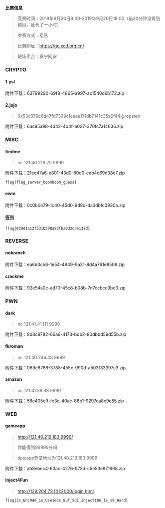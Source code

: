 **比赛信息**

> 竞赛时间：2019年9月20日9:00-2019年9月20日18:00（前20分钟没看到题目，延长了一小时）
>
> 参赛方式：组队
>
> 比赛网址：https://gc.xctf.org.cn/
>
> 靶场平台：赛宁网安



### **CRYPTO**



#### 1.ysl



附件下载：63799290-69f8-4865-a997-ac1540d6b172.zip



####  2.jojo

> 0x53c079c6d47fd7399c1ceee171db7141c35a6f44@ropsten



附件下载：6ac85a98-4d42-4b4f-a027-370fc7a14636.zip





### **MISC**



#### **findme**

> nc 121.40.216.20 9999



附件下载：21ec47a6-e801-43d0-80d0-ceb4c69d38e7.zip

```
flag{flag_server_boomboom_guess}
```



#### **ewm**



附件下载：0c0b0a79-1c40-45d0-9d8d-da3dbfc3930a.zip



#### **签到**



```
flag{029d1a12f531b598a93fba0d2cae138d}
```



### **REVERSE**



#### **nobranch**



附件下载：ea6b0cb6-1e54-4949-9a31-8d4a761e8509.zip



#### **crackme**



附件下载：92e54a0c-ad70-45c8-b08b-7d7ccbcc9bd3.zip



### **PWN**



#### **dark**

> nc 121.41.41.111 9999



附件下载：8d3c9782-66a6-4173-bdb2-80dbbd59d55b.zip



#### **fkroman**

> nc 121.40.246.48 9999



附件下载：069e6788-3788-455c-990d-a503f33397c3.zip



#### **amazon**

> nc 121.41.38.38 9999



附件下载：56c405e9-fe3e-40ac-86b1-9297ca8e9e55.zip



### **WEB**



#### **gameapp**

> http://121.40.219.183:9999/
>
> 你能得到99999分吗
>
> tips:app登录地址为121.40.219.183:9999



附件下载：ab8ebec4-63ac-4276-973d-c5e53e971668.zip



#### **Inject4Fun**

> http://129.204.73.141:2000/login.html



```
flag{Js_Enc0de_1s_Use1ess_BuT_Sq1_Inject10n_1s_s0_Hard}
```


